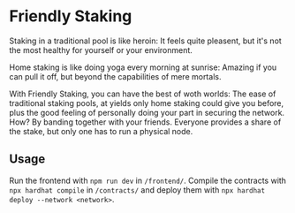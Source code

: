 # Friendly Staking

Staking in a traditional pool is like heroin: It feels quite pleasent, but it's not the most healthy for yourself or your environment.

Home staking is like doing yoga every morning at sunrise: Amazing if you can pull it off, but beyond the capabilities of mere mortals.

With Friendly Staking, you can have the best of woth worlds: The ease of traditional staking pools, at yields only home staking could give you before, plus the good feeling of personally doing your part in securing the network. How? By banding together with your friends. Everyone provides a share of the stake, but only one has to run a physical node.

## Usage

Run the frontend with `npm run dev` in `/frontend/`. Compile the contracts with `npx hardhat compile` in `/contracts/` and deploy them with `npx hardhat deploy --network <network>`.
